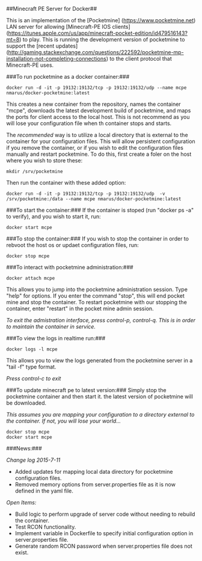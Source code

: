 ##Minecraft PE Server for Docker##

This is an implementation of the [Pocketmine] (https://www.pocketmine.net) LAN server for allowing [Minecraft-PE IOS clients] (https://itunes.apple.com/us/app/minecraft-pocket-edition/id479516143?mt=8) to play. This is running the development version of pocketmine to support the [recent updates] (http://gaming.stackexchange.com/questions/222592/pocketmine-mp-installation-not-completing-connections) to the client protocol that Minecraft-PE uses. 

###To run pocketmine as a docker container:###

    docker run -d -it -p 19132:19132/tcp -p 19132:19132/udp --name mcpe nmarus/docker-pocketmine:latest
    
This creates a new container from the repository, names the container "mcpe", downloads the latest development build of pocketmine, and maps the ports for client access to the local host. This is not recommend as you will lose your configuration file when th container stops and starts. 
    
The *recommended* way is to utilize a local directory that is external to the container for your configuration files. This will allow persistent configuration if you remove the container, or if you wish to edit the configuration files manually and restart pocketmine. To do this, first create a foler on the host where you wish to store these:

    mkdir /srv/pocketmine
    
Then run the container with these added option:

    docker run -d -it -p 19132:19132/tcp -p 19132:19132/udp  -v /srv/pocketmine:/data --name mcpe nmarus/docker-pocketmine:latest

###To start the container:###
If the container is stoped (run "docker ps -a" to verify), and you wish to start it, run: 

    docker start mcpe

###To stop the container:###
If you wish to stop the container in order to rebvoot the host os or updaet configuration files, run:

    docker stop mcpe

###To interact with pocketmine administration:###

    docker attach mcpe
    
This allows you to jump into the pocketmine administration session. Type "help" for options. If you enter the command "stop", this will end pocket mine and stop the container. To restart pocketmine with our stopping the container, enter "restart" in the pocket mine admin session.
    
*To exit the admistration interface, press control-p, control-q. This is in order to maintain the container in service.*

###To view the logs in realtime run:###

    docker logs -l mcpe
    
This allows you to view the logs generated from the pocketmine server in a "tail -f" type format. 
    
*Press control-c to exit*

###To update minecraft pe to latest version:###
Simply stop the pocketmine container and then start it. the latest version of pocketmine will be downloaded. 

*This assumes you are mapping your configuration to a directory external to the container. If not, you will lose your world...*

    docker stop mcpe
    docker start mcpe
    
###News:###

*Change log 2015-7-11*

* Added updates for mapping local data directory for pocketmine configuration files.
* Removed memory options from server.properties file as it is now defined in the yaml file. 

*Open Items:*

* Build logic to perform upgrade of server code without needing to rebuild the container. 
* Test RCON functionality.
* Implement variable in Dockerfile to specify initial configuration option in server.properties file. 
* Generate random RCON password when server.properties file does not exist.
